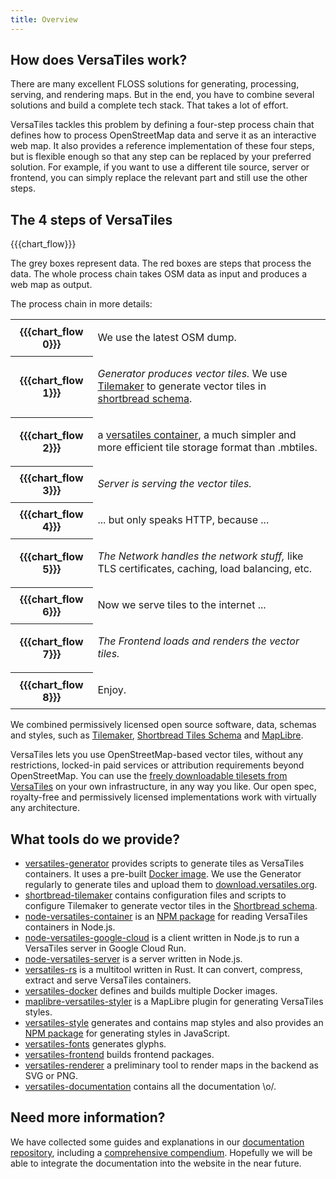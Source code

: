 ```yaml
---
title: Overview
---
```



## How does VersaTiles work?

There are many excellent FLOSS solutions for generating, processing, serving, and rendering maps. But in the end, you have to combine several solutions and build a complete tech stack. That takes a lot of effort.

VersaTiles tackles this problem by defining a four-step process chain that defines how to process OpenStreetMap data and serve it as an interactive web map. It also provides a reference implementation of these four steps, but is flexible enough so that any step can be replaced by your preferred solution. For example, if you want to use a different tile source, server or frontend, you can simply replace the relevant part and still use the other steps.


## The 4 steps of VersaTiles

{{{chart_flow}}}

The grey boxes represent data. The red boxes are steps that process the data.
The whole process chain takes OSM data as input and produces a web map as output.

The process chain in more details:

<table class="overview">
<tr><th>{{{chart_flow 0}}}</th><td>

We use the latest OSM dump.
</td></tr>
<tr><th>{{{chart_flow 1}}}</th><td>

_Generator produces vector tiles._ We use [Tilemaker](https://tilemaker.org/) to generate vector tiles in [shortbread schema](https://shortbread-tiles.org/schema/).
</td></tr>
<tr><th>{{{chart_flow 2}}}</th><td>

a [versatiles container](http://github.com/versatiles-org/versatiles-spec), a much simpler and more efficient tile storage format than .mbtiles.
</td></tr>
<tr><th>{{{chart_flow 3}}}</th><td>

_Server is serving the vector tiles._
</td></tr>
<tr><th>{{{chart_flow 4}}}</th><td>

... but only speaks HTTP, because ...
</td></tr>
<tr><th>{{{chart_flow 5}}}</th><td>

_The Network handles the network stuff,_ like TLS certificates, caching, load balancing, etc.
</td></tr>
<tr><th>{{{chart_flow 6}}}</th><td>

Now we serve tiles to the internet ...
</td></tr>
<tr><th>{{{chart_flow 7}}}</th><td>

_The Frontend loads and renders the vector tiles._
</td></tr>
<tr><th>{{{chart_flow 8}}}</th><td>

Enjoy.
</td></tr>
</table>

We combined permissively licensed open source software, data, schemas and styles, such as [Tilemaker](https://tilemaker.org/), [Shortbread Tiles Schema](https://shortbread-tiles.org/schema/) and [MapLibre](https://maplibre.org/).

VersaTiles lets you use OpenStreetMap-based vector tiles, without any restrictions, locked-in paid services or attribution requirements beyond OpenStreetMap. You can use the [freely downloadable tilesets from VersaTiles](https://download.versatiles.org) on your own infrastructure, in any way you like. Our open spec, royalty-free and permissively licensed implementations work with virtually any architecture.


## What tools do we provide?

- [versatiles-generator](https://github.com/versatiles-org/versatiles-generator) provides scripts to generate tiles as VersaTiles containers. It uses a pre-built [Docker image](https://github.com/versatiles-org/versatiles-docker). We use the Generator regularly to generate tiles and upload them to [download.versatiles.org](https://download.versatiles.org).
- [shortbread-tilemaker](https://github.com/versatiles-org/shortbread-tilemaker) contains configuration files and scripts to configure Tilemaker to generate vector tiles in the [Shortbread schema](https://shortbread-tiles.org/).
- [node-versatiles-container](https://github.com/versatiles-org/node-versatiles-container) is an [NPM package](https://www.npmjs.com/package/@versatiles/container) for reading VersaTiles containers in Node.js.
- [node-versatiles-google-cloud](https://github.com/versatiles-org/node-versatiles-google-cloud) is a client written in Node.js to run a VersaTiles server in Google Cloud Run.
- [node-versatiles-server](https://github.com/versatiles-org/node-versatiles-server) is a server written in Node.js.
- [versatiles-rs](https://github.com/versatiles-org/versatiles-rs) is a multitool written in Rust. It can convert, compress, extract and serve VersaTiles containers.
- [versatiles-docker](https://github.com/versatiles-org/versatiles-docker) defines and builds multiple Docker images.
- [maplibre-versatiles-styler](https://github.com/versatiles-org/maplibre-versatiles-styler) is a MapLibre plugin for generating VersaTiles styles.
- [versatiles-style](https://github.com/versatiles-org/versatiles-style) generates and contains map styles and also provides an [NPM package](https://www.npmjs.com/package/@versatiles/style) for generating styles in JavaScript.
- [versatiles-fonts](https://github.com/versatiles-org/versatiles-fonts) generates glyphs.
- [versatiles-frontend](https://github.com/versatiles-org/versatiles-frontend) builds frontend packages.
- [versatiles-renderer](https://github.com/versatiles-org/versatiles-renderer) a preliminary tool to render maps in the backend as SVG or PNG.
- [versatiles-documentation](https://github.com/versatiles-org/versatiles-documentation) contains all the documentation \o/.


## Need more information?

We have collected some guides and explanations in our [documentation repository](https://github.com/versatiles-org/versatiles-documentation), including a [comprehensive compendium](https://github.com/versatiles-org/versatiles-documentation/blob/main/compendium/index.md). Hopefully we will be able to integrate the documentation into the website in the near future.
